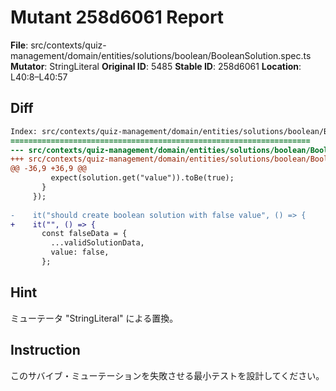 # Mutant 258d6061 Report

**File**: src/contexts/quiz-management/domain/entities/solutions/boolean/BooleanSolution.spec.ts
**Mutator**: StringLiteral
**Original ID**: 5485
**Stable ID**: 258d6061
**Location**: L40:8–L40:57

## Diff

```diff
Index: src/contexts/quiz-management/domain/entities/solutions/boolean/BooleanSolution.spec.ts
===================================================================
--- src/contexts/quiz-management/domain/entities/solutions/boolean/BooleanSolution.spec.ts	original
+++ src/contexts/quiz-management/domain/entities/solutions/boolean/BooleanSolution.spec.ts	mutated #5485
@@ -36,9 +36,9 @@
         expect(solution.get("value")).toBe(true);
       }
     });
 
-    it("should create boolean solution with false value", () => {
+    it("", () => {
       const falseData = {
         ...validSolutionData,
         value: false,
       };
```

## Hint

ミューテータ "StringLiteral" による置換。

## Instruction

このサバイブ・ミューテーションを失敗させる最小テストを設計してください。
